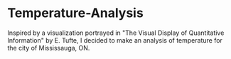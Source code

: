 # Temperature-Analysis
Inspired by a visualization portrayed in "The Visual Display of Quantitative Information" by E. Tufte, I decided to make an analysis of temperature for the city of Mississauga, ON.
